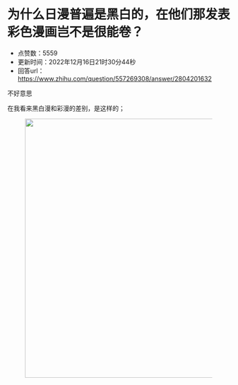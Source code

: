 # 为什么日漫普遍是黑白的，在他们那发表彩色漫画岂不是很能卷？
- 点赞数：5559
- 更新时间：2022年12月16日21时30分44秒
- 回答url：https://www.zhihu.com/question/557269308/answer/2804201632
<body>
 <p data-pid="g1p_TDbv">不好意思</p>
 <p data-pid="bwui9LjJ">在我看来黑白漫和彩漫的差别，是这样的；</p>
 <figure data-size="normal">
  <img src="https://pic1.zhimg.com/50/v2-d8230fa8db2963831d15fd8834d520c8_720w.jpg?source=1940ef5c" data-rawwidth="587" data-rawheight="424" data-size="normal" data-original-token="v2-dddb474d0f23df365e8887fb3319abe2" data-default-watermark-src="https://pic1.zhimg.com/50/v2-ff947d9f50bcd3e77c7d208be9e2efc8_720w.jpg?source=1940ef5c" class="origin_image zh-lightbox-thumb" width="587" data-original="https://pic1.zhimg.com/v2-d8230fa8db2963831d15fd8834d520c8_r.jpg?source=1940ef5c">
 </figure>
 <p></p>
</body>